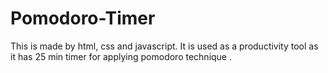 # Pomodoro-Timer
This is made by html, css and javascript. It is used as a productivity tool as it has 25 min timer for applying pomodoro technique .
